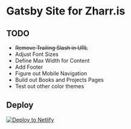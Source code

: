 # Gatsby Site for Zharr.is

## TODO

- ~~Remove Trailing Slash in URL~~
- Adjust Font Sizes
- Define Max Width for Content
- Add Footer
- Figure out Mobile Navigation
- Build out Books and Projects Pages
- Test out other color themes

## Deploy

[![Deploy to Netlify](https://www.netlify.com/img/deploy/button.svg)](https://app.netlify.com/start/deploy?repository=https://github.com/gatsbyjs/gatsby-starter-default)
